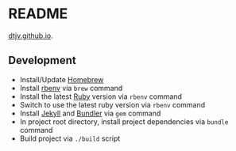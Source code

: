 # README

[dtjv.github.io](http://dtjv.github.io).

## Development

* Install/Update [Homebrew](https://brew.sh/)
* Install [rbenv](https://github.com/rbenv/rbenv) via `brew` command
* Install the latest [Ruby](https://www.ruby-lang.org/en/downloads/) version via `rbenv` command
* Switch to use the latest ruby version via `rbenv` command
* Install [Jekyll](http://jekyllrb.com/) and [Bundler](http://bundler.io/) via `gem` command
* In project root directory, install project dependencies via `bundle` command 
* Build project via `./build` script
